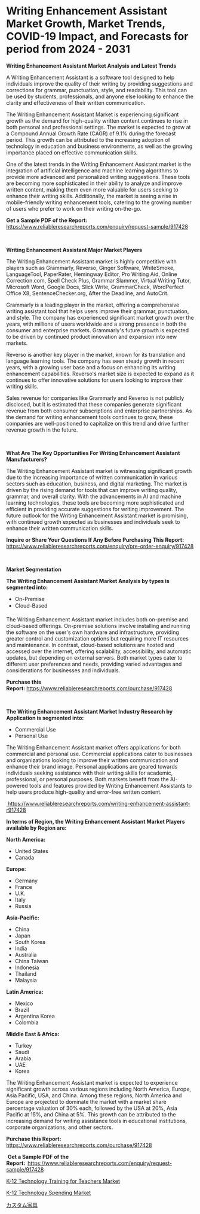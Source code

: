 <p><h1>Writing Enhancement Assistant Market Growth, Market Trends, COVID-19 Impact, and Forecasts for period from 2024 - 2031</h1></p><p><strong>Writing Enhancement Assistant Market Analysis and Latest Trends</strong></p>
<p><p>A Writing Enhancement Assistant is a software tool designed to help individuals improve the quality of their writing by providing suggestions and corrections for grammar, punctuation, style, and readability. This tool can be used by students, professionals, and anyone else looking to enhance the clarity and effectiveness of their written communication.</p><p>The Writing Enhancement Assistant Market is experiencing significant growth as the demand for high-quality written content continues to rise in both personal and professional settings. The market is expected to grow at a Compound Annual Growth Rate (CAGR) of 9.1% during the forecast period. This growth can be attributed to the increasing adoption of technology in education and business environments, as well as the growing importance placed on effective communication skills.</p><p>One of the latest trends in the Writing Enhancement Assistant market is the integration of artificial intelligence and machine learning algorithms to provide more advanced and personalized writing suggestions. These tools are becoming more sophisticated in their ability to analyze and improve written content, making them even more valuable for users seeking to enhance their writing skills. Additionally, the market is seeing a rise in mobile-friendly writing enhancement tools, catering to the growing number of users who prefer to work on their writing on-the-go.</p></p>
<p><strong>Get a Sample PDF of the Report:&nbsp;</strong> <a href="https://www.reliableresearchreports.com/enquiry/request-sample/917428">https://www.reliableresearchreports.com/enquiry/request-sample/917428</a></p>
<p>&nbsp;</p>
<p><strong>Writing Enhancement Assistant Major Market Players</strong></p>
<p><p>The Writing Enhancement Assistant market is highly competitive with players such as Grammarly, Reverso, Ginger Software, WhiteSmoke, LanguageTool, PaperRater, Hemingway Editor, Pro Writing Aid, Online Correction.com, Spell Check Plus, Grammar Slammer, Virtual Writing Tutor, Microsoft Word, Google Docs, Slick Write, GrammarCheck, WordPerfect Office X8, SentenceChecker.org, After the Deadline, and AutoCrit.</p><p>Grammarly is a leading player in the market, offering a comprehensive writing assistant tool that helps users improve their grammar, punctuation, and style. The company has experienced significant market growth over the years, with millions of users worldwide and a strong presence in both the consumer and enterprise markets. Grammarly's future growth is expected to be driven by continued product innovation and expansion into new markets.</p><p>Reverso is another key player in the market, known for its translation and language learning tools. The company has seen steady growth in recent years, with a growing user base and a focus on enhancing its writing enhancement capabilities. Reverso's market size is expected to expand as it continues to offer innovative solutions for users looking to improve their writing skills.</p><p>Sales revenue for companies like Grammarly and Reverso is not publicly disclosed, but it is estimated that these companies generate significant revenue from both consumer subscriptions and enterprise partnerships. As the demand for writing enhancement tools continues to grow, these companies are well-positioned to capitalize on this trend and drive further revenue growth in the future.</p></p>
<p>&nbsp;</p>
<p><strong>What Are The Key Opportunities For Writing Enhancement Assistant Manufacturers?</strong></p>
<p><p>The Writing Enhancement Assistant market is witnessing significant growth due to the increasing importance of written communication in various sectors such as education, business, and digital marketing. The market is driven by the rising demand for tools that can improve writing quality, grammar, and overall clarity. With the advancements in AI and machine learning technologies, these tools are becoming more sophisticated and efficient in providing accurate suggestions for writing improvement. The future outlook for the Writing Enhancement Assistant market is promising, with continued growth expected as businesses and individuals seek to enhance their written communication skills.</p></p>
<p><strong>Inquire or Share Your Questions If Any Before Purchasing This Report:</strong> <a href="https://www.reliableresearchreports.com/enquiry/pre-order-enquiry/917428">https://www.reliableresearchreports.com/enquiry/pre-order-enquiry/917428</a></p>
<p>&nbsp;</p>
<p><strong>Market Segmentation</strong></p>
<p><strong>The Writing Enhancement Assistant Market Analysis by types is segmented into:</strong></p>
<p><ul><li>On-Premise</li><li>Cloud-Based</li></ul></p>
<p><p>The Writing Enhancement Assistant market includes both on-premise and cloud-based offerings. On-premise solutions involve installing and running the software on the user's own hardware and infrastructure, providing greater control and customization options but requiring more IT resources and maintenance. In contrast, cloud-based solutions are hosted and accessed over the internet, offering scalability, accessibility, and automatic updates, but depending on external servers. Both market types cater to different user preferences and needs, providing varied advantages and considerations for businesses and individuals.</p></p>
<p><strong>Purchase this Report:&nbsp;</strong><a href="https://www.reliableresearchreports.com/purchase/917428">https://www.reliableresearchreports.com/purchase/917428</a></p>
<p>&nbsp;</p>
<p><strong>The Writing Enhancement Assistant Market Industry Research by Application is segmented into:</strong></p>
<p><ul><li>Commercial Use</li><li>Personal Use</li></ul></p>
<p><p>The Writing Enhancement Assistant market offers applications for both commercial and personal use. Commercial applications cater to businesses and organizations looking to improve their written communication and enhance their brand image. Personal applications are geared towards individuals seeking assistance with their writing skills for academic, professional, or personal purposes. Both markets benefit from the AI-powered tools and features provided by Writing Enhancement Assistants to help users produce high-quality and error-free written content.</p></p>
<p><a href="https://www.reliableresearchreports.com/writing-enhancement-assistant-r917428">&nbsp;https://www.reliableresearchreports.com/writing-enhancement-assistant-r917428</a></p>
<p><strong>In terms of Region, the Writing Enhancement Assistant Market Players available by Region are:</strong></p>
<p>
    <p> <strong> North America: </strong>
        <ul>
            <li>United States</li>
            <li>Canada</li>
        </ul>
        </p> 
    <p> <strong> Europe: </strong>
        <ul>
            <li>Germany</li>
            <li>France</li>
            <li>U.K.</li>
            <li>Italy</li>
            <li>Russia</li>
        </ul>
        </p> 
    <p> <strong> Asia-Pacific: </strong>
        <ul>
            <li>China</li>
            <li>Japan</li>
            <li>South Korea</li>
            <li>India</li>
            <li>Australia</li>
            <li>China Taiwan</li>
            <li>Indonesia</li>
            <li>Thailand</li>
            <li>Malaysia</li>
        </ul>
        </p> 
    <p> <strong> Latin America: </strong>
        <ul>
            <li>Mexico</li>
            <li>Brazil</li>
            <li>Argentina Korea</li>
            <li>Colombia</li>
        </ul>
        </p> 
    <p> <strong> Middle East & Africa: </strong>
        <ul>
            <li>Turkey</li>
            <li>Saudi</li>
            <li>Arabia</li>
            <li>UAE</li>
            <li>Korea</li>
        </ul>
    </p>
    </p>
<p><p>The Writing Enhancement Assistant market is expected to experience significant growth across various regions including North America, Europe, Asia Pacific, USA, and China. Among these regions, North America and Europe are projected to dominate the market with a market share percentage valuation of 30% each, followed by the USA at 20%, Asia Pacific at 15%, and China at 5%. This growth can be attributed to the increasing demand for writing assistance tools in educational institutions, corporate organizations, and other sectors.</p></p>
<p><strong>Purchase this Report: </strong><a href="https://www.reliableresearchreports.com/purchase/917428">https://www.reliableresearchreports.com/purchase/917428</a></p>
<p>&nbsp;<strong>Get a Sample PDF of the Report:&nbsp;&nbsp;</strong><a href="https://www.reliableresearchreports.com/enquiry/request-sample/917428">https://www.reliableresearchreports.com/enquiry/request-sample/917428</a></p>
<p><strong></strong></p>
<p><p><a href="https://www.linkedin.com/pulse/k-12-technology-training-teachers-market-research-report-fvzbe">K-12 Technology Training for Teachers Market</a></p><p><a href="https://www.linkedin.com/pulse/k-12-technology-spending-market-size-cagr-trends-2024-2030-o2gme">K-12 Technology Spending Market</a></p><p><a href="https://github.com/lababdou/Market-Research-Report-List-3/blob/main/359558556025.md">カスタム家具</a></p></p>